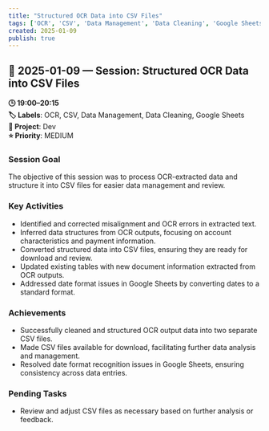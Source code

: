 ```yaml
---
title: "Structured OCR Data into CSV Files"
tags: ['OCR', 'CSV', 'Data Management', 'Data Cleaning', 'Google Sheets']
created: 2025-01-09
publish: true
---
```


## 📅 2025-01-09 — Session: Structured OCR Data into CSV Files

**🕒 19:00–20:15**  
**🏷️ Labels**: OCR, CSV, Data Management, Data Cleaning, Google Sheets  
**📂 Project**: Dev  
**⭐ Priority**: MEDIUM  


### Session Goal
The objective of this session was to process OCR-extracted data and structure it into CSV files for easier data management and review.

### Key Activities
- Identified and corrected misalignment and OCR errors in extracted text.
- Inferred data structures from OCR outputs, focusing on account characteristics and payment information.
- Converted structured data into CSV files, ensuring they are ready for download and review.
- Updated existing tables with new document information extracted from OCR outputs.
- Addressed date format issues in Google Sheets by converting dates to a standard format.

### Achievements
- Successfully cleaned and structured OCR output data into two separate CSV files.
- Made CSV files available for download, facilitating further data analysis and management.
- Resolved date format recognition issues in Google Sheets, ensuring consistency across data entries.

### Pending Tasks
- Review and adjust CSV files as necessary based on further analysis or feedback.
